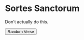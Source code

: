 # Sortes Sanctorum

Don't actually do this.

<div id="sortes"></div>

<button id="generate">Random Verse</button>
<div id="verse"></div>

<script src="https://code.jquery.com/jquery-3.2.1.min.js"></script>
<script>
var api_key = "b74dfab83a3e06f0f01850c93466c29d"
var url = "https://api.biblia.com/v1/bible/content/kjv.txt?passage=John3.16&key=" + api_key

var chapter_details
var total_verses

$().ready(function(){
    console.log("Loading verse counts...")
    $.getJSON( "/verse_counts.json", function(verse_counts) {
        chapter_details = verse_counts
        total_verses = verse_counts.reduce((total, n) => total + n.verses, 0);
        $("#sortes").html("Total verses: " + total_verses)
    })
})

$("#generate").click(function(){
    chapter = Math.floor(Math.random() * (+4 - +1)) + +1;
    verse = Math.floor(Math.random() * (+10 - +1)) + +1;
    var url = "https://api.biblia.com/v1/bible/content/kjv.html?passage=John" + chapter + "." + verse + "&key=" + api_key
    /*
    fetch(url)
        .then(function(data) {
            console.log("Hi...")
            return data.text();
        })
        .then(function(text) {
            $("#verse").html(text)
            console.log(text)
        })
        .catch(function(error) {
            console.log(error)
        })
    */
    random_verse = Math.floor(Math.random() * (+total_verses - +1)) + +1;
    current_verse_total = 0
    current_chapter = 0
    while (random_verse < current_verse_total + chapter_details[current_chapter].verses) {
        current_verse_total += chapter_details[current_chapter].verses
        current_chapter += 1
    }
    console.log(random_verse)
    console.log(chapter_details[current_chapter].name, random_verse - current_verse_total)
});
</script>
